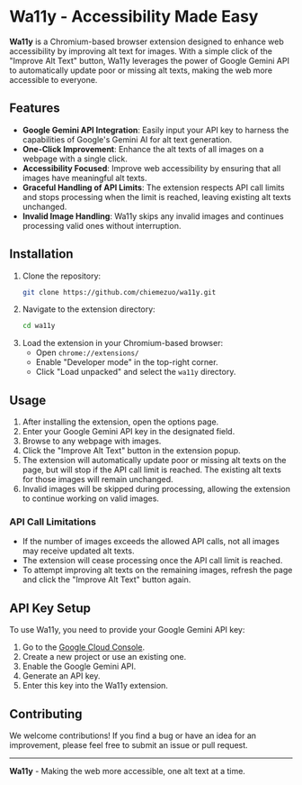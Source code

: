 # Wa11y - Accessibility Made Easy

**Wa11y** is a Chromium-based browser extension designed to enhance web accessibility by improving alt text for images. With a simple click of the "Improve Alt Text" button, Wa11y leverages the power of Google Gemini API to automatically update poor or missing alt texts, making the web more accessible to everyone.

## Features

- **Google Gemini API Integration**: Easily input your API key to harness the capabilities of Google's Gemini AI for alt text generation.
- **One-Click Improvement**: Enhance the alt texts of all images on a webpage with a single click.
- **Accessibility Focused**: Improve web accessibility by ensuring that all images have meaningful alt texts.
- **Graceful Handling of API Limits**: The extension respects API call limits and stops processing when the limit is reached, leaving existing alt texts unchanged.
- **Invalid Image Handling**: Wa11y skips any invalid images and continues processing valid ones without interruption.

## Installation

1. Clone the repository:
    ```bash
    git clone https://github.com/chiemezuo/wa11y.git
    ```
2. Navigate to the extension directory:
    ```bash
    cd wa11y
    ```
3. Load the extension in your Chromium-based browser:
    - Open `chrome://extensions/`
    - Enable "Developer mode" in the top-right corner.
    - Click "Load unpacked" and select the `wa11y` directory.

## Usage

1. After installing the extension, open the options page.
2. Enter your Google Gemini API key in the designated field.
3. Browse to any webpage with images.
4. Click the "Improve Alt Text" button in the extension popup.
5. The extension will automatically update poor or missing alt texts on the page, but will stop if the API call limit is reached. The existing alt texts for those images will remain unchanged.
6. Invalid images will be skipped during processing, allowing the extension to continue working on valid images.

### API Call Limitations

- If the number of images exceeds the allowed API calls, not all images may receive updated alt texts.
- The extension will cease processing once the API call limit is reached.
- To attempt improving alt texts on the remaining images, refresh the page and click the "Improve Alt Text" button again.

## API Key Setup

To use Wa11y, you need to provide your Google Gemini API key:

1. Go to the [Google Cloud Console](https://console.cloud.google.com/).
2. Create a new project or use an existing one.
3. Enable the Google Gemini API.
4. Generate an API key.
5. Enter this key into the Wa11y extension.

## Contributing

We welcome contributions! If you find a bug or have an idea for an improvement, please feel free to submit an issue or pull request.

---

**Wa11y** - Making the web more accessible, one alt text at a time.
